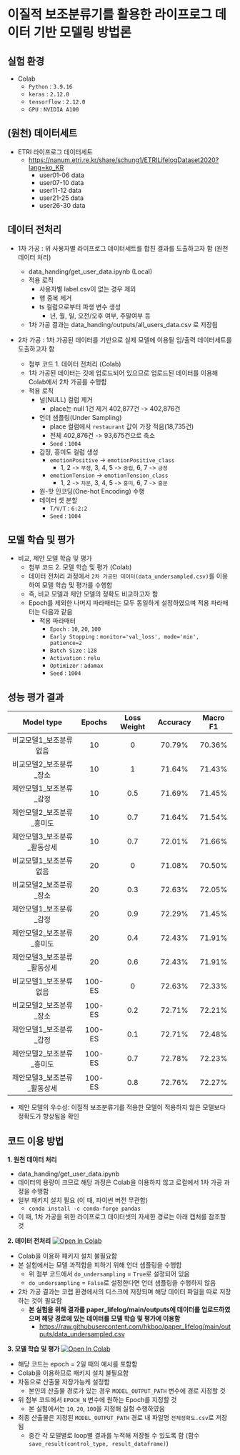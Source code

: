 # 이질적 보조분류기를 활용한 라이프로그 데이터 기반 모델링 방법론

## 실험 환경
- Colab
  - `Python` : `3.9.16`
  - `keras` : `2.12.0`
  - `tensorflow` : `2.12.0`
  - `GPU` : `NVIDIA A100`



## (원천) 데이터세트
- ETRI 라이프로그 데이터세트
  - https://nanum.etri.re.kr/share/schung1/ETRILifelogDataset2020?lang=ko_KR
    - user01-06 data
    - user07-10 data
    - user11-12 data
    - user21-25 data
    - user26-30 data



## 데이터 전처리
- 1차 가공 : 위 사용자별 라이프로그 데이터세트를 합친 결과를 도출하고자 함 (원천 데이터 처리)
  - data_handing/get_user_data.ipynb (Local)
  - 적용 로직
    - 사용자별 label.csv이 없는 경우 제외
    - 행 중복 제거
    - ts 컬럼으로부터 파생 변수 생성
      - 년, 월, 일, 오전/오후 여부, 주말여부 등
  - 1차 가공 결과는 data_handing/outputs/all_users_data.csv 로 저장됨

- 2차 가공 : 1차 가공된 데이터를 기반으로 실제 모델에 이용될 입/출력 데이터세트를 도출하고자 함
  - 첨부 코드 1. 데이터 전처리 (Colab)
  - 1차 가공된 데이터는 깃에 업로드되어 있으므로 업로드된 데이터를 이용해 Colab에서 2차 가공를 수행함
  - 적용 로직
    - 널(NULL) 컬럼 제거
      - place는 null 1건 제거 402,877건 -> 402,876건
    - 언더 샘플링(Under Sampling)
      - place 컬럼에서 `restaurant` 값이 가장 적음(18,735건)
      - 전체 402,876건 -> 93,675건으로 축소
      - `Seed` : `1004`
    - 감정, 흥미도 컬럼 생성
      - `emotionPositive` -> `emotionPositive_class`
        - 1, 2 -> `부정`, 3, 4, 5 -> `중립`, 6, 7 -> `긍정`
      - `emotionTension` -> `emotionTension_class`
        - 1, 2 -> `차분`, 3, 4, 5 -> `흥미`, 6, 7 -> `흥분` 
    - 원-핫 인코딩(One-hot Encoding) 수행
    - 데이터 셋 분할
      - `T/V/T` : `6:2:2`
      - `Seed` : `1004`



## 모델 학습 및 평가
- 비교, 제안 모델 학습 및 평가
  - 첨부 코드 2. 모델 학습 및 평가 (Colab)
  - 데이터 전처리 과정에서 `2차 가공된 데이터(data_undersampled.csv)`를 이용하여 모델 학습 및 평가를 수행함
  - 즉, 비교 모델과 제안 모델의 정확도 비교하고자 함
  - Epoch를 제외한 나머지 파라매터는 모두 동일하게 설정하였으며 적용 파라매터는 다음과 같음
    - 적용 파라매터
      - `Epoch` : `10`, `20`, `100`
      - `Early Stopping` : `monitor='val_loss', mode='min', patience=2`
      - `Batch Size` : `128`
      - `Activation` : `relu`
      - `Optimizer` : `adamax`
      - `Seed` : `1004`


## 성능 평가 결과
|        **Model type**       	| **Epochs** 	| **Loss Weight** 	| **Accuracy** 	| **Macro F1** 	|
|:---------------------------:	|:----------:	|:---------------:	|:-------:	|:------------:	|
| 비교모델1_보조분류없음      	|     10     	|        0        	|  70.79% 	|    70.36%    	|
| 비교모델2_보조분류_장소     	|     10     	|        1        	|  71.64% 	|    71.43%    	|
| 제안모델1_보조분류_감정     	|     10     	|       0.5       	|  71.69% 	|    71.45%    	|
| 제안모델2_보조분류_흥미도   	|     10     	|       0.7       	|  71.64% 	|    71.54%    	|
| 제안모델3_보조분류_활동상세 	|     10     	|       0.7       	|  72.01% 	|    71.66%    	|
| 비교모델1_보조분류없음      	|     20     	|        0        	|  71.08% 	|    70.50%    	|
| 비교모델2_보조분류_장소     	|     20     	|       0.3       	|  72.63% 	|    72.05%    	|
| 제안모델1_보조분류_감정     	|     20     	|       0.9       	|  72.29% 	|    71.45%    	|
| 제안모델2_보조분류_흥미도   	|     20     	|       0.4       	|  72.43% 	|    71.91%    	|
| 제안모델3_보조분류_활동상세 	|     20     	|       0.6       	|  72.43% 	|    71.91%    	|
| 비교모델1_보조분류없음      	|   100-ES   	|        0        	|  72.63% 	|    72.33%    	|
| 비교모델2_보조분류_장소     	|   100-ES   	|       0.2       	|  72.71% 	|    72.21%    	|
| 제안모델1_보조분류_감정     	|   100-ES   	|       0.1       	|  72.71% 	|    72.48%    	|
| 제안모델2_보조분류_흥미도   	|   100-ES   	|       0.7       	|  72.78% 	|    72.23%    	|
| 제안모델3_보조분류_활동상세 	|   100-ES   	|       0.8       	|  72.76% 	|    72.27%    	|
- 제안 모델의 우수성: 이질적 보조분류기를 적용한 모델이 적용하지 않은 모델보다 정확도가 향상됨을 확인



## 코드 이용 방법
**1. 원천 데이터 처리**
  - data_handing/get_user_data.ipynb
  - 데이터의 용량이 크므로 해당 과정은 Colab을 이용하지 않고 로컬에서 1차 가공 과정을 수행함
  - 일부 패키지 설치 필요 (이 때, 파이썬 버전 무관함)
    - `conda install -c conda-forge pandas`
  - 이 때, 1차 가공을 위한 라이프로그 데이터셋의 자세한 경로는 아래 캡처를 참조할 것


**2. 데이터 전처리**  [![Open In Colab](https://colab.research.google.com/assets/colab-badge.svg)](https://colab.research.google.com/drive/1et6TvdwUNq8Q8PNjQnMJk7cZLi_Pcwbh?usp=sharing)
  - Colab을 이용하 패키지 설치 불필요함
  - 본 실험에서는 모델 과적합을 피하기 위해 언더 샘플링을 수행함
    - 위 첨부 코드에서 `do_undersampling` = `True`로 설정되어 있음
    - `do_undersampling` = `False`로 설정한다면 언더 샘플링을 수행하지 않음
  - 2차 가공 결과는 코랩 환경에서의 디스크에 저장되며 해당 데이터 파일을 따로 저장하는 것이 필요함
    - **본 실험을 위해 결과를 paper_lifelog/main/outputs에 데이터를 업로드하였으며 해당 경로에 있는 데이터를 모델 학습 및 평가에 이용함**
      - https://raw.githubusercontent.com/hkboo/paper_lifelog/main/outputs/data_undersampled.csv

**3. 모델 학습 및 평가**  [![Open In Colab](https://colab.research.google.com/assets/colab-badge.svg)](https://colab.research.google.com/drive/1IH27LkiT3BtSZRFiSc6JimiSGiSALQXh?usp=sharing)
  - 해당 코드는 epoch = 2일 때의 예시를 포함함
  - Colab을 이용하므로 패키지 설치 불필요함
  - 자동으로 산출물 저장가능케 설정함
    - 본인의 산출물 경로가 있는 경우 `MODEL_OUTPUT_PATH` 변수에 경로 지정할 것
  - 위 첨부 코드에서 `EPOCH_N` 변수에 원하는 Epoch를 지정할 것
    - 본 실험에서는 `10`, `20`, `100`을 지정해 실험 수행하였음
  - 최종 산출물은 지정된 `MODEL_OUTPUT_PATH` 경로 내 파일명 `전체정확도.csv`로 저장됨
    - 중간 각 모델별로 loop별 결과를 누적해 저장될 수 있도록 함 (함수 `save_result(control_type, result_dataframe)`)
